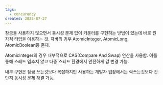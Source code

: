 ```yaml
---
tags:
  - concurency
created: 2025-07-27
---
```

잠금을 사용하지 않으면서 동시성 문제 없이 카운터를 구현하는 방법이 있는데 바로 원자적 타입을 이용하는 것. 자바의 경우 AtomicInteger, AtomicLong, AtomicBoolean등 존재.

AtomicInteger의 경우 내부적으로 CAS(Compare And Swap) 연산을 사용함. 이를 통해 스레드 멈추지 않고 다중 스레드 환경에서 안전하게 값 변경 가능.

내부 구현은 잠금 쓰는것보다 복잡하지만 사용하는 개발자 입장에서는 락쓰는것보다 간단히 동시성 문제 해결 가능.
